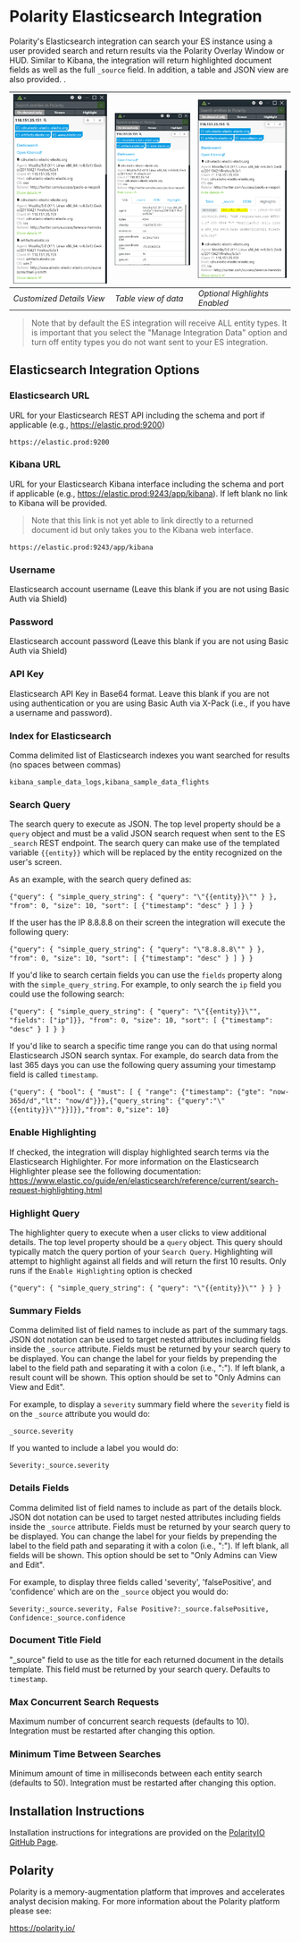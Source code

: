 # Polarity Elasticsearch Integration

Polarity's Elasticsearch integration can search your ES instance using a user provided search and return results via the Polarity Overlay Window or HUD.  Similar to Kibana, the integration will return highlighted document fields as well as the full `_source` field.  In addition, a table and JSON view are also provided. .

| ![](assets/details.png) |![](assets/table.png)|![](assets/highlights.png)|
|---|---|---|
|*Customized Details View* |*Table view of data*| *Optional Highlights Enabled*|

> Note that by default the ES integration will receive ALL entity types.  It is important that you select the "Manage Integration Data" option and turn off entity types you do not want sent to your ES integration.

## Elasticsearch Integration Options

### Elasticsearch URL


URL for your Elasticsearch REST API including the schema and port if applicable (e.g., https://elastic.prod:9200)

```
https://elastic.prod:9200
```

### Kibana URL

URL for your Elasticsearch Kibana interface including the schema and port if applicable (e.g., https://elastic.prod:9243/app/kibana).  If left blank no link to Kibana will be provided.

> Note that this link is not yet able to link directly to a returned document id but only takes you to the Kibana web interface.

```
https://elastic.prod:9243/app/kibana
```

### Username

Elasticsearch account username (Leave this blank if you are not using Basic Auth via Shield)

### Password

Elasticsearch account password (Leave this blank if you are not using Basic Auth via Shield)

### API Key

Elasticsearch API Key in Base64 format. Leave this blank if you are not using authentication or you are using Basic Auth via X-Pack (i.e., if you have a username and password).

### Index for Elasticsearch

Comma delimited list of Elasticsearch indexes you want searched for results (no spaces between commas)

```
kibana_sample_data_logs,kibana_sample_data_flights
```

### Search Query

The search query to execute as JSON. The top level property should be a `query` object and must be a valid JSON search request when sent to the ES `_search` REST endpoint.  The search query can make use of the templated variable `{{entity}}` which will be replaced by the entity recognized on the user's screen.

As an example, with the search query defined as:

```
{"query": { "simple_query_string": { "query": "\"{{entity}}\"" } }, "from": 0, "size": 10, "sort": [ {"timestamp": "desc" } ] } }
```

If the user has the IP 8.8.8.8 on their screen the integration will execute the following query:

```
{"query": { "simple_query_string": { "query": "\"8.8.8.8\"" } }, "from": 0, "size": 10, "sort": [ {"timestamp": "desc" } ] } }
```

If you'd like to search certain fields you can use the `fields` property along with the `simple_query_string`.  For example, to only search the `ip` field you could use the following search:

```
{"query": { "simple_query_string": { "query": "\"{{entity}}\"", "fields": ["ip"]}}, "from": 0, "size": 10, "sort": [ {"timestamp": "desc" } ] } }
```

If you'd like to search a specific time range you can do that using normal Elasticsearch JSON search syntax.  For example, do search data from the last 365 days you can use the following query assuming your timestamp field is called `timestamp`.  

```
{"query": { "bool": { "must": [ { "range": {"timestamp": {"gte": "now-365d/d","lt": "now/d"}}},{"query_string": {"query":"\"{{entity}}\""}}]}},"from": 0,"size": 10}
```

### Enable Highlighting

If checked, the integration will display highlighted search terms via the Elasticsearch Highlighter.  For more information on the Elasticsearch Highlighter please see the following documentation: https://www.elastic.co/guide/en/elasticsearch/reference/current/search-request-highlighting.html

### Highlight Query

The highlighter query to execute when a user clicks to view additional details. The top level property should be a `query` object. This query should typically match the query portion of your `Search Query`. Highlighting will attempt to highlight against all fields and will return the first 10 results. Only runs if the `Enable Highlighting` option is checked

```
{"query": { "simple_query_string": { "query": "\"{{entity}}\"" } } }
```

### Summary Fields

Comma delimited list of field names to include as part of the summary tags. JSON dot notation can be used to target nested attributes including fields inside the `_source` attribute. Fields must be returned by your search query to be displayed. You can change the label for your fields by prepending the label to the field path and separating it with a colon (i.e., "<label>:<json path>"). If left blank, a result count will be shown. This option should be set to "Only Admins can View and Edit".

For example, to display a `severity` summary field where the  `severity` field is on the `_source` attribute you would do:

```
_source.severity 
```

If you wanted to include a label you would do:

```
Severity:_source.severity
```

### Details Fields

Comma delimited list of field names to include as part of the details block. JSON dot notation can be used to target nested attributes including fields inside the `_source` attribute. Fields must be returned by your search query to be displayed. You can change the label for your fields by prepending the label to the field path and separating it with a colon (i.e., "<label>:<json path>"). If left blank, all fields will be shown. This option should be set to "Only Admins can View and Edit".

For example, to display three fields called 'severity', 'falsePositive', and 'confidence' which are on the `_source` object you would do:

```
Severity:_source.severity, False Positive?:_source.falsePositive, Confidence:_source.confidence 
```

### Document Title Field

"_source" field to use as the title for each returned document in the details template. This field must be returned by your search query.  Defaults to `timestamp`.

### Max Concurrent Search Requests

Maximum number of concurrent search requests (defaults to 10). Integration must be restarted after changing this option.

### Minimum Time Between Searches

Minimum amount of time in milliseconds between each entity search (defaults to 50). Integration must be restarted after changing this option.

## Installation Instructions

Installation instructions for integrations are provided on the [PolarityIO GitHub Page](https://polarityio.github.io/).

## Polarity

Polarity is a memory-augmentation platform that improves and accelerates analyst decision making.  For more information about the Polarity platform please see:

https://polarity.io/
